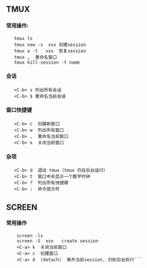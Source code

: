 ## TMUX　
#### 常用操作:
```
   tmux ls 
   tmux new -s  xxx 创建session
   tmux a -t   xxx  恢复session
   tmux ,  重命名窗口
   tmux kill-session -t name
```
#### 会话
```
   <C-b> s 列出所有会话
   <C-b> $ 重命名当前会话
```

#### 窗口快捷键
```
   <C-b> c  创建新窗口
   <C-b> w  列出所有窗口
   <C-b> ,  重命名当前窗口	
   <C-b> x  关闭当前窗口
```
	
#### 杂项
```
   <C-b> d  退出 tmux（tmux 仍在后台运行）
   <C-b> t  窗口中央显示一个数字时钟
   <C-b> ?  列出所有快捷键
   <C-b> :  命令提示符
```
## SCREEN
#### 常用操作
```
    screen -ls
    screen -S  xxx   create session
    <C-a> k  关闭当前窗口
    <C-a> c  创建窗口 
    <C-a> d  (detach)  离开当前session, 仍到后台执行```
	
